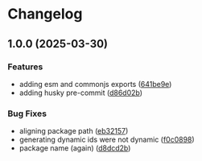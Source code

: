 # Changelog

## 1.0.0 (2025-03-30)


### Features

* adding esm and commonjs exports ([641be9e](https://github.com/go-mondo/identity-node-sdk/commit/641be9e2c76ca6d5e083a7a7db7762d188df4958))
* adding husky pre-commit ([d86d02b](https://github.com/go-mondo/identity-node-sdk/commit/d86d02b4aac607243e30a070c3dcde2a5b7251f7))


### Bug Fixes

* aligning package path ([eb32157](https://github.com/go-mondo/identity-node-sdk/commit/eb321573270dcccb91c386138743fb7b0ebdeefa))
* generating dynamic ids were not dynamic ([f0c0898](https://github.com/go-mondo/identity-node-sdk/commit/f0c089860f3cb332c602cb7da8253827f6455210))
* package name (again) ([d8dcd2b](https://github.com/go-mondo/identity-node-sdk/commit/d8dcd2b7865c1a57be8a2bae2c5c6a2679778a1c))
